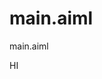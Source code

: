 # main.aiml
main.aiml

<?xml version="1.0" encoding="utf-8" ?>
<aiml version="2.0">

<category>
  <pattern>HI</pattern>
  <template>Hello world!</template>
</category>

</aiml>
